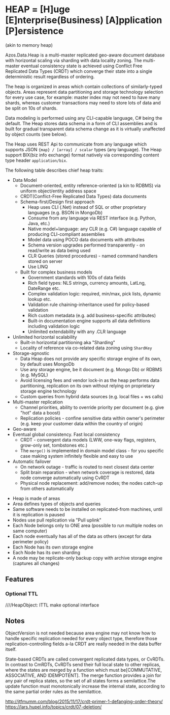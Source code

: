 ﻿# HEAP = [H]uge [E]nterprise(Business) [A]pplication [P]ersistence

(akin to memory heap)

Azos.Data.Heap is a multi-master replicated geo-aware document database with horizontal
scaling via sharding with data locality zoning.
The multi-master eventual consistency state is achieved using Conflict Free Replicated Data Types
(CRDT) which converge their state into a single deterministic result regardless of ordering. 

The heap is organized in areas which contain collections of similarly-typed objects.
Areas represent data partitioning and storage technology selection for every use case, 
for example: master index may not need to have many shards, whereas customer transactions
may need to store lots of data and be split on 10s of shards.

Data modeling is performed using any CLI-capable language, C# being the default.
The Heap stores data schema in a form of CLI  assemblies and is built for
gradual transparent data schema change as it is virtually unaffected by object counts (see below).

The Heap uses REST Api to communicate from any language which supports JSON `{map} / [array] / scalar` types (any language).
The Heap support BIX(biz info exchange) format natively via corresponding content type header `application/bix`.


The following table describes chief heap traits:

* Data Model
  * Document-oriented, entity reference-oriented (a kin to RDBMS) via uniform object/entity address space
  * CRDT(Conflict-Free Replicated Data Types) data documents
  * Schema-first/Design first approach
    * Heap uses CLI (.Net) instead of SQL or other proprietary languages (e.g. BSON in MongoDb)
    * Consume from any language via REST interface (e.g. Python, Java, etc.)
    * Native model+language: any CLR (e.g. C#) language capable of producing CLI-compliant assemblies
    * Model data using POCO data documents with attributes
    * Schema version upgrades performed transparently - on read/write as data being used
    * CLR Queries (stored procedures) - named command handlers stored on server
    * Use LINQ
  * Built for complex business models 
    * Government standards with 100s of data fields
    * Rich field types: NLS strings, currency amounts, LatLng, DateRange etc.
    * Complex validation logic: required, min/max, pick lists, dynamic lookup etc.
    * Validation rule chaining-inheritance used for policy-based validation
    * Rich custom metadata (e.g. add business-specific attributes)
    * Built-in documentation engine supports all data definitions including validation logic
    * Unlimited extendability with any .CLR language
* Unlimited horizontal scalability
  * Built-in horizontal partitioning aka "Sharding"
  * Locality of reference via co-related data zoning using `ShardKey`
* Storage-agnostic
  * Data Heap does not provide any specific storage engine of its own, by default uses MongoDb
  * Use any storage engine, be it document (e.g. Mongo Db) or RDBMS (e.g. MySQL)
  * Avoid licensing fees and vendor lock-in as the heap performs data partitioning, replication on its own without relying on proprietary storage engine technology
  * Custom queries from hybrid data sources (e.g. local files + ws calls)
* Multi-master replication 
  * Channel priorities, ability to override priority per document (e.g. give "hot" data a boost)
  * Replication policies - confine sensitive data within owner's perimeter (e.g. keep your customer data within the country of origin)
* Geo-aware
* Eventual global consistency. Fast local consistency
  * CRDT - convergent data models (LWW, one-way flags, registers, grow-only set, tombstones etc.)
  * The `merge()` is implemented in domain model class - for you specific case making system infinitely flexible and easy to use
* Automatic failover
  * On network outage - traffic is routed to next closest data center
  * Split brain reparation - when network coverage is restored, data node converge automatically using CvRDT
  * Physical node replacement: add/remove nodes; the nodes catch-up from others automatically


- Heap is made of areas
- Area defines types of objects and queries
- Same software needs to be installed on replicated-from machines, until it is replication is paused
- Nodes use pull replication via "Pull uplink"
- Each Node belongs only to ONE area (possible to run multiple nodes on same computer)
- Each node eventually has all of the data as others (except for data perimeter policy)
- Each Node has its own storage engine
- Each Node has its own sharding
- A node may be replicate-only backup copy with archive storage engine (captures all changes)


## Features

### Optional TTL

////HeapObject:   ITTL
make optional interface


## Notes

ObjectVersion is not needed because area engine may not know how to handle specific replication
needed for every object type, therefore those replication-controlling fields a-la CRDT are really needed
in the data buffer itself.

State-based CRDTs are called convergent replicated data types, or CvRDTs. In contrast to CmRDTs, CvRDTs send their full local state
to other replicas, where the states are merged by a function which must be[COMMUTATIVE, ASSOCIATIVE, AND IDEMPOTENT].
The merge function provides a join for any pair of replica states, so the set of all states forms a semilattice.The update function must monotonically increase the internal state, according to the same partial order rules as the semilattice.

http://jtfmumm.com/blog/2015/11/17/crdt-primer-1-defanging-order-theory/
https://lars.hupel.info/topics/crdt/07-deletion/